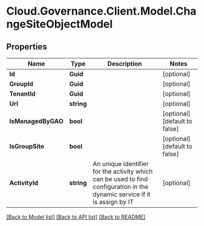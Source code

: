 # Cloud.Governance.Client.Model.ChangeSiteObjectModel
## Properties

Name | Type | Description | Notes
------------ | ------------- | ------------- | -------------
**Id** | **Guid** |  | [optional] 
**GroupId** | **Guid** |  | [optional] 
**TenantId** | **Guid** |  | [optional] 
**Url** | **string** |  | [optional] 
**IsManagedByGAO** | **bool** |  | [optional] [default to false]
**IsGroupSite** | **bool** |  | [optional] [default to false]
**ActivityId** | **string** | An unique identifier for the activity which can be used to find configuration in the dynamic service if it is assign by IT | [optional] 

[[Back to Model list]](../README.md#documentation-for-models) [[Back to API list]](../README.md#documentation-for-api-endpoints) [[Back to README]](../README.md)

